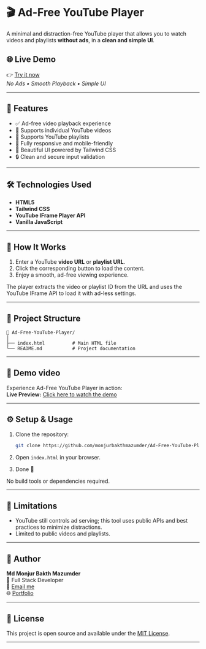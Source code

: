 

# 🎬 Ad-Free YouTube Player

A minimal and distraction-free YouTube player that allows you to watch videos and playlists **without ads**, in a **clean and simple UI**.

## 🌐 Live Demo

👉 [Try it now](https://monjurbakthmazumder.github.io/Ad-Free-YouTube-Player/)  
_No Ads • Smooth Playback • Simple UI_

---

## 🚀 Features

- ✅ Ad-free video playback experience
- 🎥 Supports individual YouTube videos
- 📃 Supports YouTube playlists
- 📱 Fully responsive and mobile-friendly
- 🌈 Beautiful UI powered by Tailwind CSS
- 🔒 Clean and secure input validation

---

## 🛠️ Technologies Used

- **HTML5**
- **Tailwind CSS**
- **YouTube IFrame Player API**
- **Vanilla JavaScript**

---

## 🧠 How It Works

1. Enter a YouTube **video URL** or **playlist URL**.
2. Click the corresponding button to load the content.
3. Enjoy a smooth, ad-free viewing experience.

The player extracts the video or playlist ID from the URL and uses the YouTube IFrame API to load it with ad-less settings.

---

## 📂 Project Structure

```
📁 Ad-Free-YouTube-Player/
│
├── index.html          # Main HTML file
└── README.md           # Project documentation
```
---
## 🎥 Demo video

Experience Ad-Free YouTube Player in action:  
**Live Preview:** [Click here to watch the demo](https://youtu.be/x2M6cLCAQwM)



---

## ⚙️ Setup & Usage

1. Clone the repository:

   ```bash
   git clone https://github.com/monjurbakthmazumder/Ad-Free-YouTube-Player.git
   ```

2. Open `index.html` in your browser.

3. Done 🎉

No build tools or dependencies required.

---

## 📌 Limitations

- YouTube still controls ad serving; this tool uses public APIs and best practices to minimize distractions.
- Limited to public videos and playlists.

---

## 🙌 Author

**Md Monjur Bakth Mazumder**  
💼 Full Stack Developer  
📧 [Email me](mailto:md.monjurmbm2001@gmail.com)  
🌐 [Portfolio](https://mdmonjurbakthmazumder.netlify.app)

---

## 📃 License

This project is open source and available under the [MIT License](LICENSE).

---

